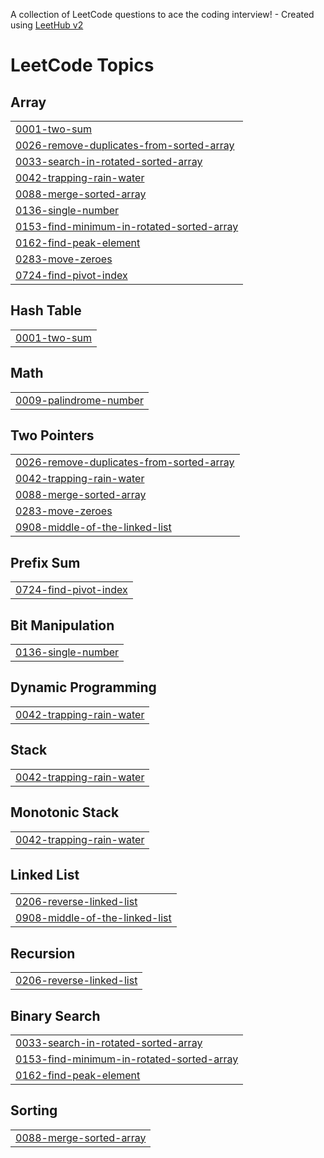 A collection of LeetCode questions to ace the coding interview! - Created using [LeetHub v2](https://github.com/arunbhardwaj/LeetHub-2.0)
<!---LeetCode Topics Start-->
# LeetCode Topics
## Array
|  |
| ------- |
| [0001-two-sum](https://github.com/Ukash25/DSA/tree/master/0001-two-sum) |
| [0026-remove-duplicates-from-sorted-array](https://github.com/Ukash25/DSA/tree/master/0026-remove-duplicates-from-sorted-array) |
| [0033-search-in-rotated-sorted-array](https://github.com/Ukash25/DSA/tree/master/0033-search-in-rotated-sorted-array) |
| [0042-trapping-rain-water](https://github.com/Ukash25/DSA/tree/master/0042-trapping-rain-water) |
| [0088-merge-sorted-array](https://github.com/Ukash25/DSA/tree/master/0088-merge-sorted-array) |
| [0136-single-number](https://github.com/Ukash25/DSA/tree/master/0136-single-number) |
| [0153-find-minimum-in-rotated-sorted-array](https://github.com/Ukash25/DSA/tree/master/0153-find-minimum-in-rotated-sorted-array) |
| [0162-find-peak-element](https://github.com/Ukash25/DSA/tree/master/0162-find-peak-element) |
| [0283-move-zeroes](https://github.com/Ukash25/DSA/tree/master/0283-move-zeroes) |
| [0724-find-pivot-index](https://github.com/Ukash25/DSA/tree/master/0724-find-pivot-index) |
## Hash Table
|  |
| ------- |
| [0001-two-sum](https://github.com/Ukash25/DSA/tree/master/0001-two-sum) |
## Math
|  |
| ------- |
| [0009-palindrome-number](https://github.com/Ukash25/DSA/tree/master/0009-palindrome-number) |
## Two Pointers
|  |
| ------- |
| [0026-remove-duplicates-from-sorted-array](https://github.com/Ukash25/DSA/tree/master/0026-remove-duplicates-from-sorted-array) |
| [0042-trapping-rain-water](https://github.com/Ukash25/DSA/tree/master/0042-trapping-rain-water) |
| [0088-merge-sorted-array](https://github.com/Ukash25/DSA/tree/master/0088-merge-sorted-array) |
| [0283-move-zeroes](https://github.com/Ukash25/DSA/tree/master/0283-move-zeroes) |
| [0908-middle-of-the-linked-list](https://github.com/Ukash25/DSA/tree/master/0908-middle-of-the-linked-list) |
## Prefix Sum
|  |
| ------- |
| [0724-find-pivot-index](https://github.com/Ukash25/DSA/tree/master/0724-find-pivot-index) |
## Bit Manipulation
|  |
| ------- |
| [0136-single-number](https://github.com/Ukash25/DSA/tree/master/0136-single-number) |
## Dynamic Programming
|  |
| ------- |
| [0042-trapping-rain-water](https://github.com/Ukash25/DSA/tree/master/0042-trapping-rain-water) |
## Stack
|  |
| ------- |
| [0042-trapping-rain-water](https://github.com/Ukash25/DSA/tree/master/0042-trapping-rain-water) |
## Monotonic Stack
|  |
| ------- |
| [0042-trapping-rain-water](https://github.com/Ukash25/DSA/tree/master/0042-trapping-rain-water) |
## Linked List
|  |
| ------- |
| [0206-reverse-linked-list](https://github.com/Ukash25/DSA/tree/master/0206-reverse-linked-list) |
| [0908-middle-of-the-linked-list](https://github.com/Ukash25/DSA/tree/master/0908-middle-of-the-linked-list) |
## Recursion
|  |
| ------- |
| [0206-reverse-linked-list](https://github.com/Ukash25/DSA/tree/master/0206-reverse-linked-list) |
## Binary Search
|  |
| ------- |
| [0033-search-in-rotated-sorted-array](https://github.com/Ukash25/DSA/tree/master/0033-search-in-rotated-sorted-array) |
| [0153-find-minimum-in-rotated-sorted-array](https://github.com/Ukash25/DSA/tree/master/0153-find-minimum-in-rotated-sorted-array) |
| [0162-find-peak-element](https://github.com/Ukash25/DSA/tree/master/0162-find-peak-element) |
## Sorting
|  |
| ------- |
| [0088-merge-sorted-array](https://github.com/Ukash25/DSA/tree/master/0088-merge-sorted-array) |
<!---LeetCode Topics End-->